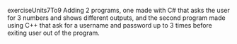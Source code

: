 exerciseUnits7To9
Adding 2 programs, one made with C# that asks the user 
for 3 numbers and shows different outputs, and the second
program made using C++ that ask for a username and password
up to 3 times before exiting user out of the program.
